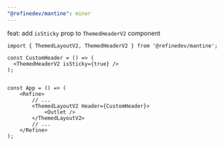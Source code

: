 ```yaml
---
"@refinedev/mantine": minor
---
```


feat: add `isSticky` prop to `ThemedHeaderV2` component

```tsx
import { ThemedLayoutV2, ThemedHeaderV2 } from '@refinedev/mantine';

const CustomHeader = () => (
  <ThemedHeaderV2 isSticky={true} />
);


const App = () => (
    <Refine>
        // ...
        <ThemedLayoutV2 Header={CustomHeader}>
            <Outlet />
        </ThemedLayoutV2>
        // ...
    </Refine>
);
```
